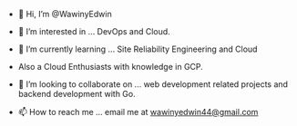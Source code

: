 - 👋 Hi, I’m @WawinyEdwin

- 👀 I’m interested in ... DevOps and Cloud.

- 🌱 I’m currently learning ... Site Reliability Engineering and Cloud

- Also a Cloud Enthusiasts with knowledge in GCP.

- 💞️ I’m looking to collaborate on ... web development related projects and backend development with Go.

- 📫 How to reach me ... email me at wawinyedwin44@gmail.com

<!---
WawinyEdwin/WawinyEdwin is a ✨ special ✨ repository because its `README.md` (this file) appears on your GitHub profile.
You can click the Preview link to take a look at your changes.
--->
